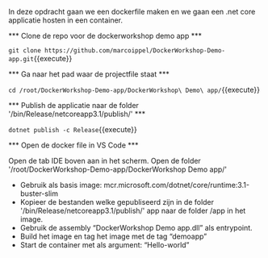In deze opdracht gaan we een dockerfile maken en we gaan een .net core applicatie hosten in een container.

*** Clone de repo voor de dockerworkshop demo app ***

`git clone https://github.com/marcoippel/DockerWorkshop-Demo-app.git`{{execute}}

*** Ga naar het pad waar de projectfile staat ***

`cd /root/DockerWorkshop-Demo-app/DockerWorkshop\ Demo\ app/`{{execute}}

*** Publish de applicatie naar de folder '/bin/Release/netcoreapp3.1/publish/' ***

`dotnet publish -c Release`{{execute}}

*** Open de docker file in VS Code ***

Open de tab IDE boven aan in het scherm. Open de folder '/root/DockerWorkshop-Demo-app/DockerWorkshop Demo app/'


* Gebruik als basis image: mcr.microsoft.com/dotnet/core/runtime:3.1-buster-slim
* Kopieer de bestanden welke gepubliseerd zijn in de folder '/bin/Release/netcoreapp3.1/publish/' app naar de folder /app in het image.
* Gebruik de assembly “DockerWorkshop Demo app.dll” als entrypoint.
* Build het image en tag het image met de tag “demoapp”
* Start de container met als argument: “Hello-world”

